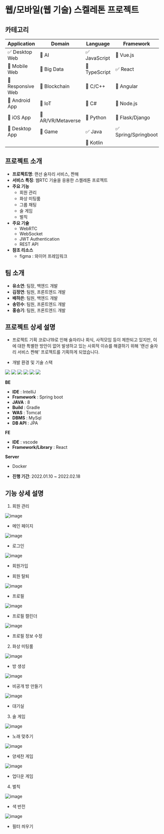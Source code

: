 # 웹/모바일(웹 기술) 스켈레톤 프로젝트

<!-- 필수 항목 -->

## 카테고리

| Application | Domain | Language | Framework |
| ---- | ---- | ---- | ---- |
| :white_check_mark: Desktop Web | :black_square_button: AI | :white_check_mark: JavaScript | :black_square_button: Vue.js |
| :black_square_button: Mobile Web | :black_square_button: Big Data | :black_square_button: TypeScript | :white_check_mark: React |
| :black_square_button: Responsive Web | :black_square_button: Blockchain | :black_square_button: C/C++ | :black_square_button: Angular |
| :black_square_button: Android App | :black_square_button: IoT | :black_square_button: C# | :black_square_button: Node.js |
| :black_square_button: iOS App | :black_square_button: AR/VR/Metaverse | :black_square_button: Python | :black_square_button: Flask/Django |
| :black_square_button: Desktop App | :black_square_button: Game | :white_check_mark: Java | :white_check_mark: Spring/Springboot |
| | | :black_square_button: Kotlin | |

<!-- 필수 항목 -->

## 프로젝트 소개

* **프로젝트명**: 랜선 술자리 서비스, 짠해
* **서비스 특징**: 웹RTC 기술을 응용한 스켈레톤 프로젝트
* **주요 기능**
  - 회원 관리
  - 화상 미팅룸
  - 그룹 채팅
  - 술 게임
  - 벌칙
* **주요 기술**
  - WebRTC
  - WebSocket
  - JWT Authentication
  - REST API
* **참조 리소스**
  * figma : 와이어 프레임워크


<!-- 자유 양식 -->

## 팀 소개

* **유소연**: 팀장, 백엔드 개발
* **김정연**: 팀원, 프론트엔드 개발
* **배하은**: 팀원, 백엔드 개발
* **송민수**: 팀원, 프론트엔드 개발
* **홍승기**: 팀원, 프론트엔드 개발

<!-- 자유 양식 -->

## 프로젝트 상세 설명

* 프로젝트 기획
코로나19로 인해 술자리나 회식, 사적모임 등이 제한되고 있지만, 이에 대한 특별한 방안이 없어 발생하고 있는 사회적 이슈를 해결하기 위해 '랜선 술자리 서비스 짠해' 프로젝트를 기획하게 되었습니다.

* 개발 환경 및 기술 스택

<img src ="https://img.shields.io/badge/platform-Web-red"></img>
<img src ="https://img.shields.io/badge/library-React-skyblue"></img>
<img src ="https://img.shields.io/badge/framework-SpringBoot-green"></img>
<img src ="https://img.shields.io/badge/database-MySQL-silver"></img>
<img src ="https://img.shields.io/badge/server-AWS-gold"></img>
<img src ="https://img.shields.io/badge/language-Java%2C%20JavaScript-purple"></img>

**BE**
- **IDE** : IntelliJ
- **Framework** : Spring boot
- **JAVA** : 8
- **Build** : Gradle
- **WAS** : Tomcat
- **DBMS** : MySql
- **DB API** : JPA

**FE**
- **IDE** : vscode
- **Framework/Library** : React

**Server**
- Docker

- **진행 기간**: 2022.01.10 ~ 2022.02.18

## 기능 상세 설명

 1. 회원 관리

![image](https://user-images.githubusercontent.com/68725357/149340515-561f469e-f790-4d00-adef-f7aff3b61f6f.png)

  - 메인 페이지

![image](https://user-images.githubusercontent.com/68725357/149340997-32c58ffe-9cd9-4d8e-a56e-f7efddf573c4.png)

  - 로그인

![image](https://user-images.githubusercontent.com/68725357/149341079-66980c88-3140-425c-bb86-9c7f0669eac7.png)
  
  - 회원가입
   

  - 회원 탈퇴

![image](https://user-images.githubusercontent.com/68725357/149341185-8bf552e7-db28-4f57-bdca-53b6975955ff.png)

  - 프로필

![image](https://user-images.githubusercontent.com/68725357/149341413-55bcf8de-5ae0-4d35-9372-4d69d8df456d.png)

  - 프로필 캘린더

![image](https://user-images.githubusercontent.com/68725357/149341354-7f7c5301-7e52-46c2-93c3-0612104beee4.png)

  - 프로필 정보 수정


2. 화상 미팅룸

![image](https://user-images.githubusercontent.com/68725357/149342268-60205166-91c5-4aa9-a8bb-5b4b9e45f87a.png)


 - 방 생성

![image](https://user-images.githubusercontent.com/68725357/149338015-9dc90253-d8e6-44c2-9894-e2b0b39f0be3.png)

- 비공개 방 만들기

![image](https://user-images.githubusercontent.com/68725357/149342544-5332b7c8-1bdf-4eac-b283-50cae67f568e.png)

  - 대기실

3. 술 게임

![image](https://user-images.githubusercontent.com/68725357/149338902-1e4556fc-073d-48c9-ab3c-a9ebedf44dc5.png)

- 노래 맞추기

![image](https://user-images.githubusercontent.com/68725357/149338988-e5bf9657-3a03-4b3f-be94-3b56e5346e85.png)

- 양세찬 게임

![image](https://user-images.githubusercontent.com/68725357/149339215-3514d8b7-b2c2-45bd-80b8-5e4107c07cef.png)

- 업다운 게임


4. 벌칙

![image](https://user-images.githubusercontent.com/68725357/149339450-65d523c1-3a26-4889-bf45-37d49e252f51.png)
 
 - 색 반전

![image](https://user-images.githubusercontent.com/68725357/149339889-de06ce51-ddd8-430c-8fd5-c2c7a4be8aa3.png)

- 필터 씌우기
  
 
